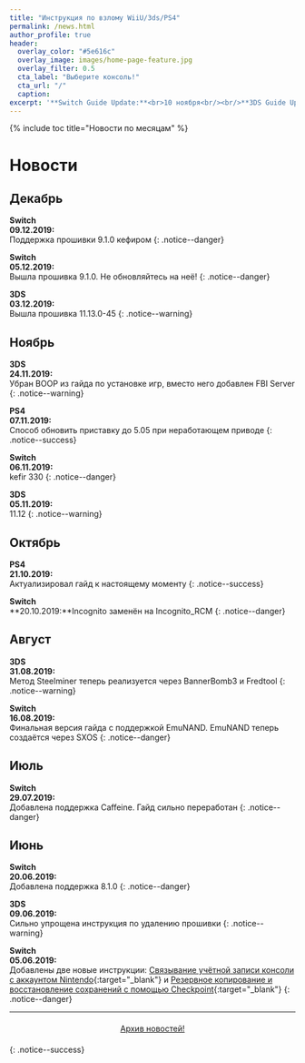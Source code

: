 ```yaml
---
title: "Инструкция по взлому WiiU/3ds/PS4"
permalink: /news.html
author_profile: true
header:
  overlay_color: "#5e616c"
  overlay_image: images/home-page-feature.jpg
  overlay_filter: 0.5
  cta_label: "Выберите консоль!"
  cta_url: "/"
  caption:
excerpt: '**Switch Guide Update:**<br>10 ноября<br/><br/>**3DS Guide Update:**<br>10 декабря<br/><br/>**PS4 Guide Update:**<br>7 ноября<br/><br/>**Wii U Guide Update:**<br>7 ноября<br/><br/>**DSi Guide Update:**<br>27 августа'
---
```


{% include toc title="Новости по месяцам" %}

# Новости

## Декабрь
**Switch**<br>**09.12.2019:**<br>Поддержка прошивки 9.1.0 кефиром
{: .notice--danger}

**Switch**<br>**05.12.2019:**<br>Вышла прошивка 9.1.0. Не обновляйтесь на неё!
{: .notice--danger}

**3DS**<br>**03.12.2019:**<br>Вышла прошивка 11.13.0-45
{: .notice--warning}

## Ноябрь
**3DS**<br>**24.11.2019:**<br>Убран BOOP из гайда по установке игр, вместо него добавлен FBI Server 
{: .notice--warning}

**PS4**<br>**07.11.2019:**<br>Способ обновить приставку до 5.05 при неработающем приводе
{: .notice--success}

**Switch**<br>**06.11.2019:**<br>kefir 330
{: .notice--danger}

**3DS**<br>**05.11.2019:**<br>11.12
{: .notice--warning}

## Октябрь

**PS4**<br>**21.10.2019:**<br>Актуализировал гайд к настоящему моменту
{: .notice--success}

**Switch**<br>**20.10.2019:**Incognito заменён на Incognito_RCM
{: .notice--danger}

## Август

**3DS**<br>**31.08.2019:**<br>Метод Steelminer теперь реализуется через BannerBomb3 и Fredtool
{: .notice--warning}

**Switch**<br>**16.08.2019:**<br>Финальная версия гайда с поддержкой EmuNAND. EmuNAND теперь создаётся через SXOS
{: .notice--danger}

## Июль

**Switch**<br>**29.07.2019:**<br>Добавлена поддержка Caffeine. Гайд сильно переработан
{: .notice--danger}

## Июнь

**Switch**<br>**20.06.2019:**<br>Добавлена поддержка 8.1.0
{: .notice--danger}

**3DS**<br>**09.06.2019:**<br>Сильно упрощена инструкция по удалению прошивки
{: .notice--warning}

**Switch**<br>**05.06.2019:**<br>Добавлены две новые инструкции: [Связывание учётной записи консоли с аккаунтом Nintendo](http://switch.customfw.xyz/link-account){:target="_blank"} и [Резервное копирование и восстановление сохранений с помощью Checkpoint](http://switch.customfw.xyz/backup-saves){:target="_blank"}
{: .notice--danger}

___

<center><a href="archive" style="margin:20px auto; text-align:center; display:block; width:200px;" class="btn btn--short">Архив новостей!</a></center>
{: .notice--success}
